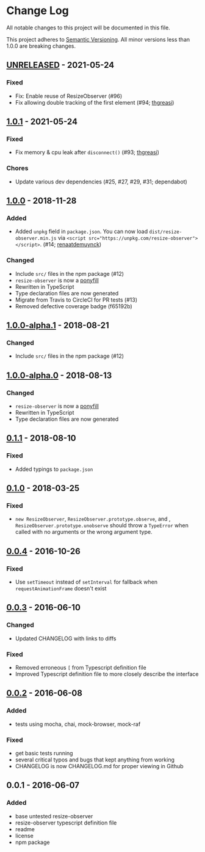# Change Log
All notable changes to this project will be documented in this file.

This project adheres to [Semantic Versioning](http://semver.org/).
All minor versions less than 1.0.0 are breaking changes.

## [UNRELEASED] - 2021-05-24
### Fixed
- Fix: Enable reuse of ResizeObserver (#96)
- Fix allowing double tracking of the first element (#94; [thgreasi](https://github.com/thgreasi))

## [1.0.1] - 2021-05-24
### Fixed
- Fix memory & cpu leak after `disconnect()` (#93; [thgreasi](https://github.com/thgreasi))

### Chores
- Update various dev dependencies (#25, #27, #29, #31; dependabot)

## [1.0.0] - 2018-11-28
### Added
- Added `unpkg` field in `package.json`.
  You can now load `dist/resize-observer.min.js` via `<script src="https://unpkg.com/resize-observer"></script>`. (#14; [renaatdemuynck](https://github.com/renaatdemuynck))

### Changed
- Include `src/` files in the npm package (#12)
- `resize-observer` is now a [ponyfill](https://ponyfill.com)
- Rewritten in TypeScript
- Type declaration files are now generated
- Migrate from Travis to CircleCI for PR tests (#13)
- Removed defective coverage badge (f65192b)

## [1.0.0-alpha.1] - 2018-08-21
### Changed
- Include `src/` files in the npm package (#12)

## [1.0.0-alpha.0] - 2018-08-13
### Changed
- `resize-observer` is now a [ponyfill](https://ponyfill.com)
- Rewritten in TypeScript
- Type declaration files are now generated

## [0.1.1] - 2018-08-10
### Fixed
- Added typings to `package.json`

## [0.1.0] - 2018-03-25
### Fixed
- `new ResizeObserver`, `ResizeObserver.prototype.observe`, and , `ResizeObserver.prototype.unobserve` should throw a `TypeError` when called with no arguments or the wrong argument type.

## [0.0.4] - 2016-10-26
### Fixed
- Use `setTimeout` instead of `setInterval` for fallback when `requestAnimationFrame` doesn't exist

## [0.0.3] - 2016-06-10
### Changed
- Updated CHANGELOG with links to diffs

### Fixed
- Removed erroneous `[` from Typescript definition file
- Improved Typescript definition file to more closely describe the interface

## [0.0.2] - 2016-06-08
### Added
- tests using mocha, chai, mock-browser, mock-raf

### Fixed
- get basic tests running
- several critical typos and bugs that kept anything from working
- CHANGELOG is now CHANGELOG.md for proper viewing in Github

## 0.0.1 - 2016-06-07
### Added
- base untested resize-observer
- resize-observer typescript definition file
- readme
- license
- npm package

[UNRELEASED]: https://github.com/pelotoncycle/resize-observer/compare/v1.0.1...HEAD
[1.0.1]: https://github.com/pelotoncycle/resize-observer/compare/v1.0.0...v1.0.1
[1.0.0]: https://github.com/pelotoncycle/resize-observer/compare/v1.0.0-alpha.1...v1.0.0
[1.0.0-alpha.1]: https://github.com/pelotoncycle/resize-observer/compare/v1.0.0-alpha.0...v1.0.0-alpha.1
[1.0.0-alpha.0]: https://github.com/pelotoncycle/resize-observer/compare/v0.1.1...v1.0.0-alpha.0
[0.1.1]: https://github.com/pelotoncycle/resize-observer/compare/v0.1.0...v0.1.1
[0.1.0]: https://github.com/pelotoncycle/resize-observer/compare/v0.0.4...v0.1.0
[0.0.4]: https://github.com/pelotoncycle/resize-observer/compare/v0.0.3...v0.0.4
[0.0.3]: https://github.com/pelotoncycle/resize-observer/compare/v0.0.2...v0.0.3
[0.0.2]: https://github.com/pelotoncycle/resize-observer/compare/v0.0.1...v0.0.2
